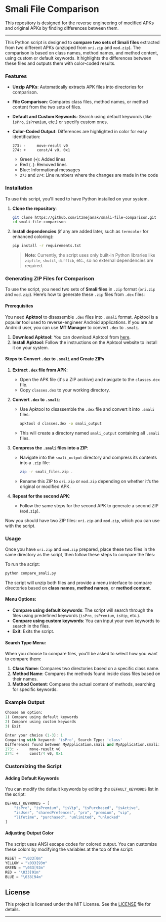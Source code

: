 # Smali File Comparison

This repository is designed for the reverse engineering of modified APKs and original APKs by finding differences between them.

---

This Python script is designed to **compare two sets of Smali files** extracted from two different APKs (unzipped from `ori.zip` and `mod.zip`). The comparison is based on class names, method names, and method content, using custom or default keywords. It highlights the differences between these files and outputs them with color-coded results.

### Features

- **Unzip APKs**: Automatically extracts APK files into directories for comparison.
- **File Comparison**: Compares class files, method names, or method content from the two sets of files.
- **Default and Custom Keywords**: Search using default keywords (like `isPro`, `isPremium`, etc.) or specify custom ones.
- **Color-Coded Output**: Differences are highlighted in color for easy identification:

    ```plaintext
    273: -     move-result v0
    274: +     const/4 v0, 0x1
    ```
    - Green (`+`): Added lines
    - Red (`-`): Removed lines
    - Blue: Informational messages
    - `273` and `274`: Line numbers where the changes are made in the code

### Installation

To use this script, you'll need to have Python installed on your system.

1. **Clone the repository**:
    ```bash
    git clone https://github.com/itzmejanak/smali-file-comparison.git
    cd smali-file-comparison
    ```

2. **Install dependencies** (if any are added later, such as `termcolor` for enhanced coloring):
    ```bash
    pip install -r requirements.txt
    ```

    > **Note**: Currently, the script uses only built-in Python libraries like `zipfile`, `shutil`, `difflib`, etc., so no external dependencies are required.

### Generating ZIP Files for Comparison

To use the script, you need two sets of **Smali files** in `.zip` format (`ori.zip` and `mod.zip`). Here’s how to generate these `.zip` files from `.dex` files:

#### Prerequisites

You need **Apktool** to disassemble `.dex` files into `.smali` format. Apktool is a popular tool used to reverse-engineer Android applications. If you are an Android user, you can use **MT Manager** to convert `.dex` to `.smali`.

1. **Download Apktool**: You can download Apktool from [here](https://ibotpeaches.github.io/Apktool/).
2. **Install Apktool**: Follow the instructions on the Apktool website to install it on your system.

#### Steps to Convert `.dex` to `.smali` and Create ZIPs

1. **Extract `.dex` file from APK**:
   - Open the APK file (it's a ZIP archive) and navigate to the `classes.dex` file.
   - Copy `classes.dex` to your working directory.

2. **Convert `.dex` to `.smali`**:
   - Use Apktool to disassemble the `.dex` file and convert it into `.smali` files:
     ```bash
     apktool d classes.dex -o smali_output
     ```
   - This will create a directory named `smali_output` containing all `.smali` files.

3. **Compress the `.smali` files into a ZIP**:
   - Navigate into the `smali_output` directory and compress its contents into a `.zip` file:
     ```bash
     zip -r smali_files.zip .
     ```
   - Rename this ZIP to `ori.zip` or `mod.zip` depending on whether it’s the original or modified APK.

4. **Repeat for the second APK**:
   - Follow the same steps for the second APK to generate a second ZIP (`mod.zip`).

Now you should have two ZIP files: `ori.zip` and `mod.zip`, which you can use with the script.

### Usage

Once you have `ori.zip` and `mod.zip` prepared, place these two files in the same directory as the script, then follow these steps to compare the files:

To run the script:
```bash
python compare_smali.py
```

The script will unzip both files and provide a menu interface to compare directories based on **class names**, **method names**, or **method content**.

#### Menu Options:

- **Compare using default keywords**: The script will search through the files using predefined keywords (`isPro`, `isPremium`, `isVip`, etc.).
- **Compare using custom keywords**: You can input your own keywords to search in the files.
- **Exit**: Exits the script.

#### Search Type Menu:

When you choose to compare files, you'll be asked to select how you want to compare them:

1. **Class Name**: Compares two directories based on a specific class name.
2. **Method Name**: Compares the methods found inside class files based on their names.
3. **Method Content**: Compares the actual content of methods, searching for specific keywords.

### Example Output

```python
Choose an option:
1) Compare using default keywords
2) Compare using custom keywords
3) Exit

Enter your choice (1-3): 1
Comparing with keyword: 'isPro', Search Type: 'class'
Differences found between MyApplication.smali and MyApplication.smali:
273: -     move-result v0
274: +     const/4 v0, 0x1
```

### Customizing the Script

#### Adding Default Keywords

You can modify the default keywords by editing the `DEFAULT_KEYWORDS` list in the script:
```python
DEFAULT_KEYWORDS = [
    "isPro", "isPremium", "isVip", "isPurchased", "isActive",
    "isUser", "sharedPrefences", "pro", "premium", "vip",
    "lifetime", "purchased", "unlimited", "unlocked"
]
```

#### Adjusting Output Color

The script uses ANSI escape codes for colored output. You can customize these colors by modifying the variables at the top of the script:
```python
RESET = "\033[0m"
YELLOW = "\033[93m"
GREEN = "\033[92m"
RED = "\033[91m"
BLUE = "\033[94m"
```

## License

This project is licensed under the MIT License. See the [LICENSE](LICENSE) file for details.

--- 
